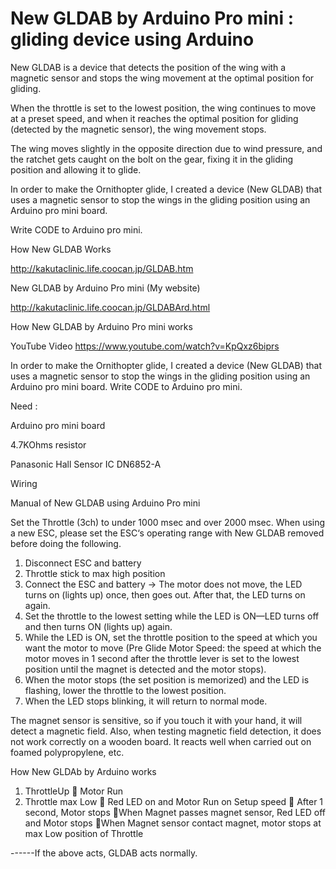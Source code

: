 # New GLDAB by Arduino Pro mini : gliding device using Arduino


New GLDAB is a device that detects the position of the wing with a magnetic sensor and stops the wing movement at the optimal position for gliding.

When the throttle is set to the lowest position, the wing continues to move at a preset speed, and when it reaches the optimal position for gliding (detected by the magnetic sensor), the wing movement stops.

The wing moves slightly in the opposite direction due to wind pressure, and the ratchet gets caught on the bolt on the gear, fixing it in the gliding position and allowing it to glide.

In order to make the Ornithopter glide, I created a device (New GLDAB) that uses a magnetic sensor to stop the wings in the gliding position using an Arduino pro mini board.

Write CODE to Arduino pro mini.

How New GLDAB Works

http://kakutaclinic.life.coocan.jp/GLDAB.htm

New GLDAB by Arduino Pro mini (My website)

http://kakutaclinic.life.coocan.jp/GLDABArd.html


How New GLDAB by Arduino Pro mini works

YouTube Video https://www.youtube.com/watch?v=KpQxz6biprs



In order to make the Ornithopter glide, I created a device (New GLDAB) that uses a magnetic sensor to stop the wings in the gliding position using an Arduino pro mini board.
Write CODE to Arduino pro mini.


 

Need : 

Arduino pro mini board

4.7KOhms resistor

Panasonic Hall Sensor IC DN6852-A 


Wiring

 

 

Manual of New GLDAB using Arduino Pro mini

 

Set the Throttle (3ch) to under 1000 msec and over 2000 msec.
When using a new ESC, please set the ESC‘s operating range with New GLDAB removed before doing the following.

1. Disconnect ESC and battery
2. Throttle stick to max high position
3. Connect the ESC and battery → The motor does not move, the LED turns on (lights up) once, then goes out.
After that, the LED turns on again.
4. Set the throttle to the lowest setting while the LED is ON—LED turns off and then turns ON (lights up) again.
5. While the LED is ON, set the throttle position to the speed at which you want the motor to move (Pre Glide Motor Speed: the speed at which the motor moves in 1 second after the throttle lever is set to the lowest position until the magnet is detected and the motor stops). 
6. When the motor stops (the set position is memorized) and the LED is flashing, lower the throttle to the lowest position.
7. When the LED stops blinking, it will return to normal mode.



The magnet sensor is sensitive, so if you touch it with your hand, it will detect a magnetic field.
Also, when testing magnetic field detection, it does not work correctly on a wooden board. It reacts well when carried out on foamed polypropylene, etc.

 

 

How New GLDAb by Arduino works 

  1. ThrottleUp  Motor Run
  2. Throttle max Low
  Red LED on and Motor Run on Setup speed
   After 1 second, Motor stops 
 When Magnet passes magnet sensor,
                                 Red LED off and Motor stops
When Magnet sensor contact magnet, 
           motor stops at max Low position of Throttle 

------If the above acts, GLDAB acts normally.





